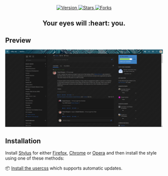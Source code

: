 <p align="center">
  <a href="https://github.com/FizzBuzz791/Yammer-Dark/tags">
    <img src="https://img.shields.io/github/tag/FizzBuzz791/Yammer-Dark.svg?label=version&style=flat" alt="Version">
  </a>
  <a href="https://github.com/FizzBuzz791/Yammer-Dark/stargazers">
    <img src="https://img.shields.io/github/starts/FizzBuzz791/Yammer-Dark.svg?style=flat" alt="Stars">
  </a>
  <a href="https://github.com/FizzBuzz791/Yammer-Dark/network">
    <img src="https://img.shields.io/github/forks/FizzBuzz791/Yammer-Dark.svg?style=flat" alt="Forks">
  </a>
</p>
<h2 align="center">Your eyes will&nbsp;:heart:&nbsp;you.</h2>

## Preview
![](./images/screenshots/example.png)

## Installation

Install [Stylus](https://add0n.com/stylus.html) for either [Firefox](https://addons.mozilla.org/en-US/firefox/addon/styl-us/), [Chrome](https://chrome.google.com/webstore/detail/stylus/clngdbkpkpeebahjckkjfobafhncgmne) or [Opera](https://addons.opera.com/en-gb/extensions/details/stylus/) and then install the style using one of these methods:

📦 [Install the usercss](https://github.com/FizzBuzz791/Yammer-Dark/raw/master/yammer-dark.user.css) which supports automatic updates.<br>